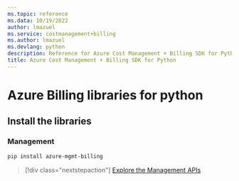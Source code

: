 ```yaml
---
ms.topic: reference
ms.data: 10/19/2022
author: lmazuel
ms.service: costmanagement+billing
ms.author: lmazuel
ms.devlang: python
description: Reference for Azure Cost Management + Billing SDK for Python
title: Azure Cost Management + Billing SDK for Python
---
```

# Azure Billing libraries for python

## Install the libraries


### Management

```bash
pip install azure-mgmt-billing
```
> [!div class="nextstepaction"]
> [Explore the Management APIs](/python/api/overview/azure/billing/management)
